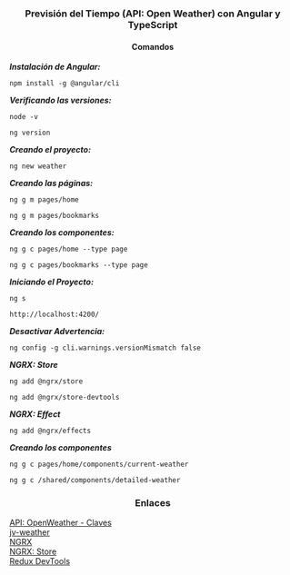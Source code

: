 <h3 align="center">Previsión del Tiempo (API: Open Weather) con Angular y TypeScript</h3>

<h4 align="center">Comandos</h4>

***Instalación de Angular:***
```
npm install -g @angular/cli
```

***Verificando las versiones:***
```
node -v
```
```
ng version
```

***Creando el proyecto:***
```
ng new weather
```

***Creando las páginas:***
```
ng g m pages/home
```
```
ng g m pages/bookmarks
```

***Creando los componentes:***
```
ng g c pages/home --type page
```
```
ng g c pages/bookmarks --type page
```

***Iniciando el Proyecto:***
```
ng s
```
```
http://localhost:4200/
```

***Desactivar Advertencia:***
```
ng config -g cli.warnings.versionMismatch false
```

***NGRX: Store***
```
ng add @ngrx/store
```
```
ng add @ngrx/store-devtools
```

***NGRX: Effect***
```
ng add @ngrx/effects
```

***Creando los componentes***
```
ng g c pages/home/components/current-weather
```
```
ng g c /shared/components/detailed-weather
```

<h3 align="center">Enlaces</h3>

[API: OpenWeather - Claves](https://home.openweathermap.org/api_keys) <br>
[jv-weather](https://github.com/JGhignatti/jv-weather) <br>
[NGRX](https://ngrx.io/) <br>
[NGRX: Store](ngrx.io/guide/store) <br>
[Redux DevTools](https://chrome.google.com/webstore/detail/redux-devtools/lmhkpmbekcpmknklioeibfkpmmfibljd?hl=pt-BR)
